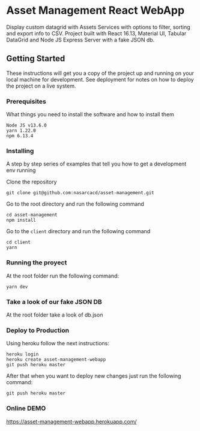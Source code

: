 # Asset Management React WebApp

Display custom datagrid with Assets Services with options to filter, sorting and export info to CSV. Project built with React 16.13, Material UI, Tabular DataGrid and Node JS Express Server with a fake JSON db.

## Getting Started

These instructions will get you a copy of the project up and running on your local machine for development. See deployment for notes on how to deploy the project on a live system.

### Prerequisites

What things you need to install the software and how to install them

```
Node JS v13.6.0
yarn 1.22.0
npm 6.13.4
```

### Installing

A step by step series of examples that tell you how to get a development env running

Clone the repository

```
git clone git@github.com:nasarcacd/asset-management.git
```

Go to the root directory and run the following command

```
cd asset-management
npm install
```

Go to the `client` directory and run the following command

```
cd client
yarn
```

### Running the proyect

At the root folder run the following command:

```
yarn dev
```

### Take a look of our fake JSON DB

At the root folder take a look of db.json 

### Deploy to Production

Using heroku follow the next instructions:

```
heroku login
heroku create asset-management-webapp
git push heroku master
```

After that when you want to deploy new changes just run the following command:

```
git push heroku master
```

### Online DEMO

https://asset-management-webapp.herokuapp.com/